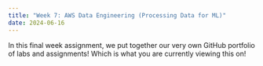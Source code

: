 ```yaml
---
title: "Week 7: AWS Data Engineering (Processing Data for ML)"
date: 2024-06-16
---
```


In this final week assignment, we put together our very own GitHub portfolio of labs and assignments! Which is what you are currently viewing this on!
